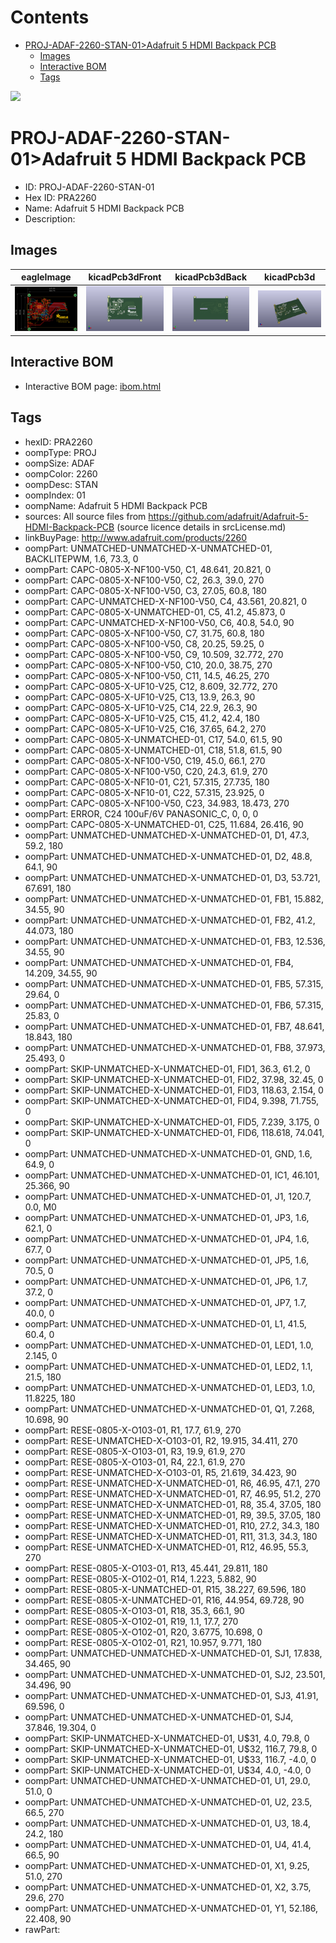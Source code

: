 



Contents
========

* [PROJ-ADAF-2260-STAN-01>Adafruit 5 HDMI Backpack PCB](#proj-adaf-2260-stan-01adafruit-5-hdmi-backpack-pcb)
	* [Images](#images)
	* [Interactive BOM](#interactive-bom)
	* [Tags](#tags)
  
![][im]
# PROJ-ADAF-2260-STAN-01>Adafruit 5 HDMI Backpack PCB

- ID: PROJ-ADAF-2260-STAN-01
- Hex ID: PRA2260
- Name: Adafruit 5 HDMI Backpack PCB
- Description: 

## Images
  
  

|eagleImage|kicadPcb3dFront|kicadPcb3dBack|kicadPcb3d|
| :---: | :---: | :---: | :---: |
|[![eagleImage](eagleImage_140.png)](eagleImage_600.png)|[![kicadPcb3dFront](kicadPcb3dFront_140.png)](kicadPcb3dFront_600.png)|[![kicadPcb3dBack](kicadPcb3dBack_140.png)](kicadPcb3dBack_600.png)|[![kicadPcb3d](kicadPcb3d_140.png)](kicadPcb3d_600.png)|

## Interactive BOM

- Interactive BOM page: [ibom.html](kicad/bom/ibom.html)

## Tags

- hexID: PRA2260
- oompType: PROJ
- oompSize: ADAF
- oompColor: 2260
- oompDesc: STAN
- oompIndex: 01
- oompName: Adafruit 5 HDMI Backpack PCB
- sources: All source files from https://github.com/adafruit/Adafruit-5-HDMI-Backpack-PCB (source licence details in srcLicense.md)
- linkBuyPage: http://www.adafruit.com/products/2260
- oompPart: UNMATCHED-UNMATCHED-X-UNMATCHED-01, BACKLITEPWM, 1.6, 73.3, 0
- oompPart: CAPC-0805-X-NF100-V50, C1, 48.641, 20.821, 0
- oompPart: CAPC-0805-X-NF100-V50, C2, 26.3, 39.0, 270
- oompPart: CAPC-0805-X-NF100-V50, C3, 27.05, 60.8, 180
- oompPart: CAPC-UNMATCHED-X-NF100-V50, C4, 43.561, 20.821, 0
- oompPart: CAPC-0805-X-UNMATCHED-01, C5, 41.2, 45.873, 0
- oompPart: CAPC-UNMATCHED-X-NF100-V50, C6, 40.8, 54.0, 90
- oompPart: CAPC-0805-X-NF100-V50, C7, 31.75, 60.8, 180
- oompPart: CAPC-0805-X-NF100-V50, C8, 20.25, 59.25, 0
- oompPart: CAPC-0805-X-NF100-V50, C9, 10.509, 32.772, 270
- oompPart: CAPC-0805-X-NF100-V50, C10, 20.0, 38.75, 270
- oompPart: CAPC-0805-X-NF100-V50, C11, 14.5, 46.25, 270
- oompPart: CAPC-0805-X-UF10-V25, C12, 8.609, 32.772, 270
- oompPart: CAPC-0805-X-UF10-V25, C13, 13.9, 26.3, 90
- oompPart: CAPC-0805-X-UF10-V25, C14, 22.9, 26.3, 90
- oompPart: CAPC-0805-X-UF10-V25, C15, 41.2, 42.4, 180
- oompPart: CAPC-0805-X-UF10-V25, C16, 37.65, 64.2, 270
- oompPart: CAPC-0805-X-UNMATCHED-01, C17, 54.0, 61.5, 90
- oompPart: CAPC-0805-X-UNMATCHED-01, C18, 51.8, 61.5, 90
- oompPart: CAPC-0805-X-NF100-V50, C19, 45.0, 66.1, 270
- oompPart: CAPC-0805-X-NF100-V50, C20, 24.3, 61.9, 270
- oompPart: CAPC-0805-X-NF10-01, C21, 57.315, 27.735, 180
- oompPart: CAPC-0805-X-NF10-01, C22, 57.315, 23.925, 0
- oompPart: CAPC-0805-X-NF100-V50, C23, 34.983, 18.473, 270
- oompPart: ERROR, C24 100uF/6V PANASONIC_C, 0, 0, 0
- oompPart: CAPC-0805-X-UNMATCHED-01, C25, 11.684, 26.416, 90
- oompPart: UNMATCHED-UNMATCHED-X-UNMATCHED-01, D1, 47.3, 59.2, 180
- oompPart: UNMATCHED-UNMATCHED-X-UNMATCHED-01, D2, 48.8, 64.1, 90
- oompPart: UNMATCHED-UNMATCHED-X-UNMATCHED-01, D3, 53.721, 67.691, 180
- oompPart: UNMATCHED-UNMATCHED-X-UNMATCHED-01, FB1, 15.882, 34.55, 90
- oompPart: UNMATCHED-UNMATCHED-X-UNMATCHED-01, FB2, 41.2, 44.073, 180
- oompPart: UNMATCHED-UNMATCHED-X-UNMATCHED-01, FB3, 12.536, 34.55, 90
- oompPart: UNMATCHED-UNMATCHED-X-UNMATCHED-01, FB4, 14.209, 34.55, 90
- oompPart: UNMATCHED-UNMATCHED-X-UNMATCHED-01, FB5, 57.315, 29.64, 0
- oompPart: UNMATCHED-UNMATCHED-X-UNMATCHED-01, FB6, 57.315, 25.83, 0
- oompPart: UNMATCHED-UNMATCHED-X-UNMATCHED-01, FB7, 48.641, 18.843, 180
- oompPart: UNMATCHED-UNMATCHED-X-UNMATCHED-01, FB8, 37.973, 25.493, 0
- oompPart: SKIP-UNMATCHED-X-UNMATCHED-01, FID1, 36.3, 61.2, 0
- oompPart: SKIP-UNMATCHED-X-UNMATCHED-01, FID2, 37.98, 32.45, 0
- oompPart: SKIP-UNMATCHED-X-UNMATCHED-01, FID3, 118.63, 2.154, 0
- oompPart: SKIP-UNMATCHED-X-UNMATCHED-01, FID4, 9.398, 71.755, 0
- oompPart: SKIP-UNMATCHED-X-UNMATCHED-01, FID5, 7.239, 3.175, 0
- oompPart: SKIP-UNMATCHED-X-UNMATCHED-01, FID6, 118.618, 74.041, 0
- oompPart: UNMATCHED-UNMATCHED-X-UNMATCHED-01, GND, 1.6, 64.9, 0
- oompPart: UNMATCHED-UNMATCHED-X-UNMATCHED-01, IC1, 46.101, 25.366, 90
- oompPart: UNMATCHED-UNMATCHED-X-UNMATCHED-01, J1, 120.7, 0.0, M0
- oompPart: UNMATCHED-UNMATCHED-X-UNMATCHED-01, JP3, 1.6, 62.1, 0
- oompPart: UNMATCHED-UNMATCHED-X-UNMATCHED-01, JP4, 1.6, 67.7, 0
- oompPart: UNMATCHED-UNMATCHED-X-UNMATCHED-01, JP5, 1.6, 70.5, 0
- oompPart: UNMATCHED-UNMATCHED-X-UNMATCHED-01, JP6, 1.7, 37.2, 0
- oompPart: UNMATCHED-UNMATCHED-X-UNMATCHED-01, JP7, 1.7, 40.0, 0
- oompPart: UNMATCHED-UNMATCHED-X-UNMATCHED-01, L1, 41.5, 60.4, 0
- oompPart: UNMATCHED-UNMATCHED-X-UNMATCHED-01, LED1, 1.0, 2.145, 0
- oompPart: UNMATCHED-UNMATCHED-X-UNMATCHED-01, LED2, 1.1, 21.5, 180
- oompPart: UNMATCHED-UNMATCHED-X-UNMATCHED-01, LED3, 1.0, 11.8225, 180
- oompPart: UNMATCHED-UNMATCHED-X-UNMATCHED-01, Q1, 7.268, 10.698, 90
- oompPart: RESE-0805-X-O103-01, R1, 17.7, 61.9, 270
- oompPart: RESE-UNMATCHED-X-O103-01, R2, 19.915, 34.411, 270
- oompPart: RESE-0805-X-O103-01, R3, 19.9, 61.9, 270
- oompPart: RESE-0805-X-O103-01, R4, 22.1, 61.9, 270
- oompPart: RESE-UNMATCHED-X-O103-01, R5, 21.619, 34.423, 90
- oompPart: RESE-UNMATCHED-X-UNMATCHED-01, R6, 46.95, 47.1, 270
- oompPart: RESE-UNMATCHED-X-UNMATCHED-01, R7, 46.95, 51.2, 270
- oompPart: RESE-UNMATCHED-X-UNMATCHED-01, R8, 35.4, 37.05, 180
- oompPart: RESE-UNMATCHED-X-UNMATCHED-01, R9, 39.5, 37.05, 180
- oompPart: RESE-UNMATCHED-X-UNMATCHED-01, R10, 27.2, 34.3, 180
- oompPart: RESE-UNMATCHED-X-UNMATCHED-01, R11, 31.3, 34.3, 180
- oompPart: RESE-UNMATCHED-X-UNMATCHED-01, R12, 46.95, 55.3, 270
- oompPart: RESE-0805-X-O103-01, R13, 45.441, 29.811, 180
- oompPart: RESE-0805-X-O102-01, R14, 1.223, 5.882, 90
- oompPart: RESE-0805-X-UNMATCHED-01, R15, 38.227, 69.596, 180
- oompPart: RESE-0805-X-UNMATCHED-01, R16, 44.954, 69.728, 90
- oompPart: RESE-0805-X-O103-01, R18, 35.3, 66.1, 90
- oompPart: RESE-0805-X-O102-01, R19, 1.1, 17.7, 270
- oompPart: RESE-0805-X-O102-01, R20, 3.6775, 10.698, 0
- oompPart: RESE-0805-X-O102-01, R21, 10.957, 9.771, 180
- oompPart: UNMATCHED-UNMATCHED-X-UNMATCHED-01, SJ1, 17.838, 34.465, 90
- oompPart: UNMATCHED-UNMATCHED-X-UNMATCHED-01, SJ2, 23.501, 34.496, 90
- oompPart: UNMATCHED-UNMATCHED-X-UNMATCHED-01, SJ3, 41.91, 69.596, 0
- oompPart: UNMATCHED-UNMATCHED-X-UNMATCHED-01, SJ4, 37.846, 19.304, 0
- oompPart: SKIP-UNMATCHED-X-UNMATCHED-01, U$31, 4.0, 79.8, 0
- oompPart: SKIP-UNMATCHED-X-UNMATCHED-01, U$32, 116.7, 79.8, 0
- oompPart: SKIP-UNMATCHED-X-UNMATCHED-01, U$33, 116.7, -4.0, 0
- oompPart: SKIP-UNMATCHED-X-UNMATCHED-01, U$34, 4.0, -4.0, 0
- oompPart: UNMATCHED-UNMATCHED-X-UNMATCHED-01, U1, 29.0, 51.0, 0
- oompPart: UNMATCHED-UNMATCHED-X-UNMATCHED-01, U2, 23.5, 66.5, 270
- oompPart: UNMATCHED-UNMATCHED-X-UNMATCHED-01, U3, 18.4, 24.2, 180
- oompPart: UNMATCHED-UNMATCHED-X-UNMATCHED-01, U4, 41.4, 66.5, 90
- oompPart: UNMATCHED-UNMATCHED-X-UNMATCHED-01, X1, 9.25, 51.0, 270
- oompPart: UNMATCHED-UNMATCHED-X-UNMATCHED-01, X2, 3.75, 29.6, 270
- oompPart: UNMATCHED-UNMATCHED-X-UNMATCHED-01, Y1, 52.186, 22.408, 90
- rawPart: 



[im]: kicadPcb3d_450.png
